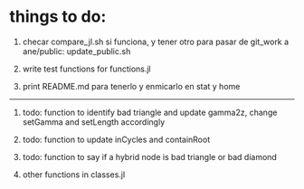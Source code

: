 # things to do:


1. checar compare_jl.sh si funciona, y tener otro para pasar de git_work a ane/public: update_public.sh

4. write test functions for functions.jl

5. print README.md para tenerlo y enmicarlo en stat y home

----

1. todo: function to identify bad triangle and update gamma2z, change setGamma and setLength accordingly

2. todo: function to update inCycles and containRoot

3. todo: function to say if a hybrid node is bad triangle or bad diamond

4. other functions in classes.jl